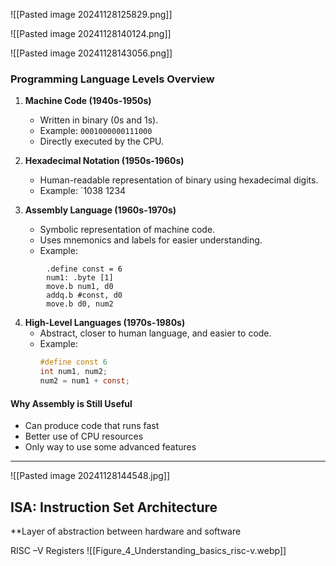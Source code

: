 
![[Pasted image 20241128125829.png]]

![[Pasted image 20241128140124.png]]

![[Pasted image 20241128143056.png]]

### **Programming Language Levels Overview**

1. **Machine Code (1940s-1950s)**
    - Written in binary (0s and 1s).
    - Example: `0001000000111000`
    - Directly executed by the CPU.
    
2. **Hexadecimal Notation (1950s-1960s)**
    - Human-readable representation of binary using hexadecimal digits.
    - Example: `1038 1234
    
3. **Assembly Language (1960s-1970s)**
    - Symbolic representation of machine code.
    - Uses mnemonics and labels for easier understanding.
    - Example:
```assembly
        .define const = 6
        num1: .byte [1]
        move.b num1, d0
        addq.b #const, d0
        move.b d0, num2
```
        
4. **High-Level Languages (1970s-1980s)**
    - Abstract, closer to human language, and easier to code.
    - Example:
        ```c
        #define const 6
        int num1, num2;
        num2 = num1 + const;
        ```
        
#### Why Assembly is Still Useful
- Can produce code that runs fast
- Better use of CPU resources
- Only way to use some advanced features
---
![[Pasted image 20241128144548.jpg]]

## **ISA: Instruction Set Architecture**

**Layer of abstraction between hardware and software

RISC –V Registers
![[Figure_4_Understanding_basics_risc-v.webp]]

